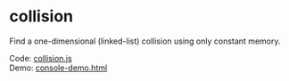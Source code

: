 # collision
Find a one-dimensional (linked-list) collision using only constant memory.

Code: [collision.js](https://github.com/wyatt-howe/collision/blob/master/collision.js)  
Demo: [console-demo.html](https://htmlpreview.github.io/?https://github.com/wyatt-howe/collision/blob/master/console-demo.html)
